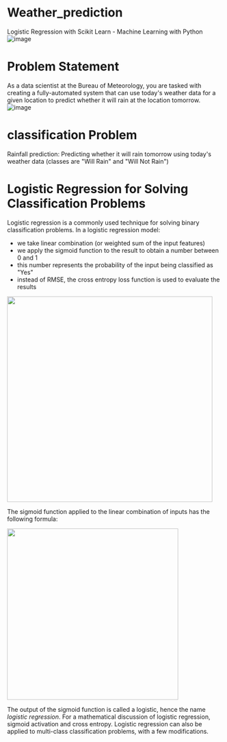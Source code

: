 # Weather_prediction
Logistic Regression with Scikit Learn - Machine Learning with Python
![image](https://github.com/user-attachments/assets/263007c7-78c9-4f17-995e-b14f4e91eb7a)
# Problem Statement
As a data scientist at the Bureau of Meteorology, you are tasked with creating a fully-automated system that can use today's weather data for a given location to predict whether it will rain at the location tomorrow.
![image](https://github.com/user-attachments/assets/68c526f6-262f-4dc0-a640-e258324804c4)
# classification Problem
Rainfall prediction: Predicting whether it will rain tomorrow using today's weather data (classes are "Will Rain" and "Will Not Rain")

# Logistic Regression for Solving Classification Problems

Logistic regression is a commonly used technique for solving binary classification problems. In a logistic regression model: 

- we take linear combination (or weighted sum of the input features) 
- we apply the sigmoid function to the result to obtain a number between 0 and 1
- this number represents the probability of the input being classified as "Yes"
- instead of RMSE, the cross entropy loss function is used to evaluate the results


<img src="https://i.imgur.com/YMaMo5D.png" width="480">

The sigmoid function applied to the linear combination of inputs has the following formula:

<img src="https://i.imgur.com/sAVwvZP.png" width="400">


The output of the sigmoid function is called a logistic, hence the name _logistic regression_. For a mathematical discussion of logistic regression, sigmoid activation and cross entropy. Logistic regression can also be applied to multi-class classification problems, with a few modifications.
